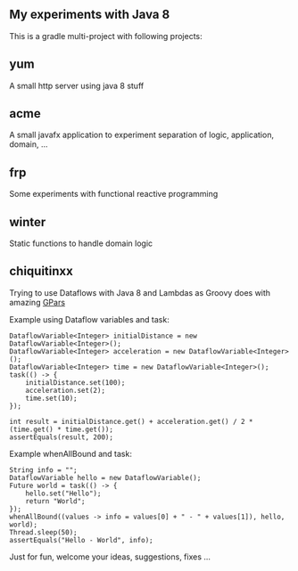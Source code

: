 My experiments with Java 8
---------------------

This is a gradle multi-project with following projects:

yum
---

A small http server using java 8 stuff


acme
---

A small javafx application to experiment separation of logic, application, domain, ...


frp
---

Some experiments with functional reactive programming

winter
------

Static functions to handle domain logic


chiquitinxx
---

Trying to use Dataflows with Java 8 and Lambdas as Groovy does with amazing [GPars](http://gpars.codehaus.org/)

Example using Dataflow variables and task:

    DataflowVariable<Integer> initialDistance = new DataflowVariable<Integer>();
    DataflowVariable<Integer> acceleration = new DataflowVariable<Integer>();
    DataflowVariable<Integer> time = new DataflowVariable<Integer>();
    task(() -> {
        initialDistance.set(100);
        acceleration.set(2);
        time.set(10);
    });

    int result = initialDistance.get() + acceleration.get() / 2 * (time.get() * time.get());
    assertEquals(result, 200);

Example whenAllBound and task:

    String info = "";
    DataflowVariable hello = new DataflowVariable();
    Future world = task(() -> {
        hello.set("Hello");
        return "World";
    });
    whenAllBound((values -> info = values[0] + " - " + values[1]), hello, world);
    Thread.sleep(50);
    assertEquals("Hello - World", info);

Just for fun, welcome your ideas, suggestions, fixes ...
